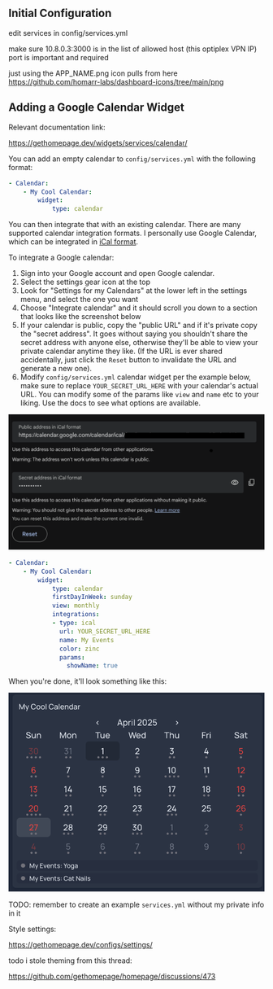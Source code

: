 

## Initial Configuration

edit services in config/services.yml

make sure 10.8.0.3:3000 is in the list of allowed host (this optiplex VPN IP) port is important and required

just using the APP_NAME.png icon pulls from here https://github.com/homarr-labs/dashboard-icons/tree/main/png



## Adding a Google Calendar Widget

Relevant documentation link:

https://gethomepage.dev/widgets/services/calendar/

You can add an empty calendar to `config/services.yml` with the following format:

```yml
- Calendar:
    - My Cool Calendar:
        widget:
            type: calendar

```

You can then integrate that with an existing calendar.  There are many supported calendar integration formats.  I personally use Google Calendar, which can be integrated in [iCal format](https://en.wikipedia.org/wiki/ICalendar).

To integrate a Google calendar:

1. Sign into your Google account and open Google calendar.
1. Select the settings gear icon at the top
1. Look for "Settings for my Calendars" at the lower left in the settings menu, and select the one you want
1. Choose "Integrate calendar" and it should scroll you down to a section that looks like the screenshot below
1. If your calendar is public, copy the "public URL" and if it's private copy the "secret address".  It goes without saying you shouldn't share the secret address with anyone else, otherwise they'll be able to view your private calendar anytime they like.  (If the URL is ever shared accidentally, just click the `Reset` button to invalidate the URL and generate a new one).
1. Modify `config/services.yml` calendar widget per the example below, make sure to replace `YOUR_SECRET_URL_HERE` with your calendar's actual URL.  You can modify some of the params like `view` and `name` etc to your liking. Use the docs to see what options are available.

![Google Calendar Copy iCal Format](images/google-calendar-copy-ical.png)

```yml
- Calendar:
    - My Cool Calendar:
        widget:
            type: calendar
            firstDayInWeek: sunday
            view: monthly
            integrations:
            - type: ical
              url: YOUR_SECRET_URL_HERE
              name: My Events
              color: zinc 
              params:
                showName: true 
```

When you're done, it'll look something like this:

![Google Calendar on Homepage](images/google-calendar-on-homepage.png)



TODO: remember to create an example `services.yml` without my private info in it


Style settings:

https://gethomepage.dev/configs/settings/


todo i stole theming from this thread:

https://github.com/gethomepage/homepage/discussions/473